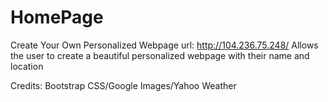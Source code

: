 # HomePage
Create Your Own Personalized Webpage
url: http://104.236.75.248/
Allows the user to create a beautiful personalized webpage with their name and location

Credits:
Bootstrap CSS/Google Images/Yahoo Weather
